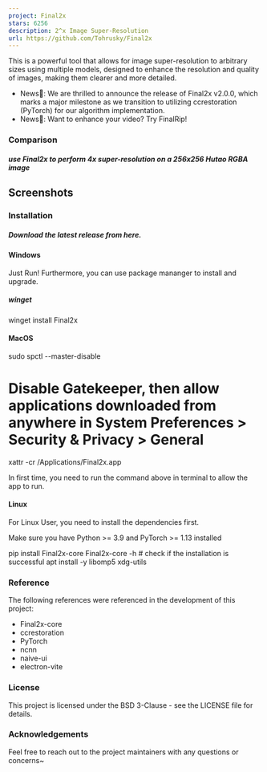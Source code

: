 ```yaml
---
project: Final2x
stars: 6256
description: 2^x Image Super-Resolution
url: https://github.com/Tohrusky/Final2x
---
```


This is a powerful tool that allows for image super-resolution to arbitrary sizes using multiple models, designed to enhance the resolution and quality of images, making them clearer and more detailed.

-   News🎉: We are thrilled to announce the release of Final2x v2.0.0, which marks a major milestone as we transition to utilizing ccrestoration (PyTorch) for our algorithm implementation.
-   News🎉: Want to enhance your video? Try FinalRip!

### Comparison

##### use Final2x to perform 4x super-resolution on a 256x256 Hutao RGBA image

Screenshots
-----------

### Installation

##### Download the latest release from here.

#### Windows

Just Run! Furthermore, you can use package mananger to install and upgrade.

##### winget

winget install Final2x

#### MacOS

sudo spctl --master-disable
# Disable Gatekeeper, then allow applications downloaded from anywhere in System Preferences > Security & Privacy > General
xattr -cr /Applications/Final2x.app

In first time, you need to run the command above in terminal to allow the app to run.

#### Linux

For Linux User, you need to install the dependencies first.

Make sure you have Python >= 3.9 and PyTorch >= 1.13 installed

pip install Final2x-core
Final2x-core -h # check if the installation is successful
apt install -y libomp5 xdg-utils

### Reference

The following references were referenced in the development of this project:

-   Final2x-core
-   ccrestoration
-   PyTorch
-   ncnn
-   naive-ui
-   electron-vite

### License

This project is licensed under the BSD 3-Clause - see the LICENSE file for details.

### Acknowledgements

Feel free to reach out to the project maintainers with any questions or concerns~
